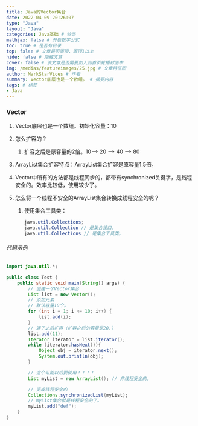 ```yaml
---
title: Java的Vector集合
date: 2022-04-09 20:26:07
type: "Java"
layout: "Java"
categories: Java基础 # 分类
mathjax: false # 开启数学公式
toc: true # 是否有目录
top: false # 文章是否置顶，置顶1以上
hide: false # 隐藏文章
cover: false # 该文章是否需要加入到首页轮播封面中
img: /medias/featureimages/25.jpg # 文章特征图
author: MarkStarVices # 作者
summary: Vector底层也是一个数组。 # 摘要内容
tags: # 标签
- Java
---
```


### Vector

1. Vector底层也是一个数组。初始化容量：10

2. 怎么扩容的？

   1. 扩容之后是原容量的2倍。10--> 20 --> 40 --> 80	

3. ArrayList集合扩容特点：ArrayList集合扩容是原容量1.5倍。

4. Vector中所有的方法都是线程同步的，都带有synchronized关键字，是线程安全的。效率比较低，使用较少了。

5. 怎么将一个线程不安全的ArrayList集合转换成线程安全的呢？

   1. 使用集合工具类：

      ```java
      java.util.Collections;
      java.util.Collection // 是集合接口。
      java.util.Collections // 是集合工具类。
      ```

###### 代码示例

```java
import java.util.*;

public class Test {
    public static void main(String[] args) {
        // 创建一个Vector集合
        List list = new Vector();
        // 添加元素
        // 默认容量10个。
        for (int i = 1; i <= 10; i++) {
            list.add(i);
        }
        // 满了之后扩容（扩容之后的容量是20.）
        list.add(11);
        Iterator iterator = list.iterator();
        while (iterator.hasNext()){
            Object obj = iterator.next();
            System.out.println(obj);
        }

        // 这个可能以后要使用！！！！
        List myList = new ArrayList(); // 非线程安全的。

        // 变成线程安全的
        Collections.synchronizedList(myList);
        // myList集合就是线程安全的了。
        myList.add("def");
    }
}
```

